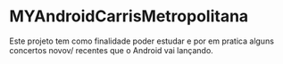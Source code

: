 # MYAndroidCarrisMetropolitana

Este projeto tem como finalidade poder estudar e por em pratica alguns concertos novov/ recentes que o Android vai lançando.
